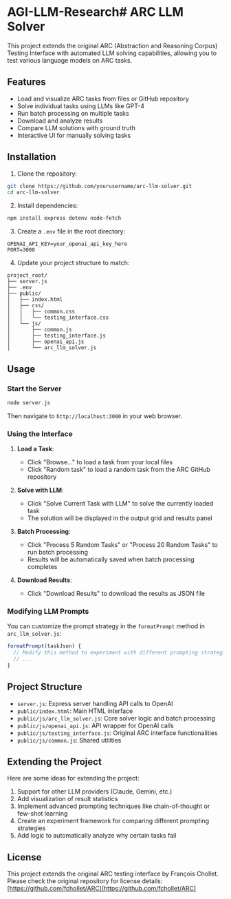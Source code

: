 # AGI-LLM-Research# ARC LLM Solver

This project extends the original ARC (Abstraction and Reasoning Corpus) Testing Interface with automated LLM solving capabilities, allowing you to test various language models on ARC tasks.

## Features

- Load and visualize ARC tasks from files or GitHub repository
- Solve individual tasks using LLMs like GPT-4
- Run batch processing on multiple tasks
- Download and analyze results
- Compare LLM solutions with ground truth
- Interactive UI for manually solving tasks

## Installation

1. Clone the repository:
```bash
git clone https://github.com/yourusername/arc-llm-solver.git
cd arc-llm-solver
```

2. Install dependencies:
```bash
npm install express dotenv node-fetch
```

3. Create a `.env` file in the root directory:
```
OPENAI_API_KEY=your_openai_api_key_here
PORT=3000
```

4. Update your project structure to match:
```
project_root/
├── server.js
├── .env
├── public/
│   ├── index.html
│   ├── css/
│   │   ├── common.css
│   │   └── testing_interface.css
│   └── js/
│       ├── common.js
│       ├── testing_interface.js
│       ├── openai_api.js
│       └── arc_llm_solver.js
```

## Usage

### Start the Server

```bash
node server.js
```

Then navigate to `http://localhost:3000` in your web browser.

### Using the Interface

1. **Load a Task**:
   - Click "Browse..." to load a task from your local files
   - Click "Random task" to load a random task from the ARC GitHub repository

2. **Solve with LLM**:
   - Click "Solve Current Task with LLM" to solve the currently loaded task
   - The solution will be displayed in the output grid and results panel

3. **Batch Processing**:
   - Click "Process 5 Random Tasks" or "Process 20 Random Tasks" to run batch processing
   - Results will be automatically saved when batch processing completes

4. **Download Results**:
   - Click "Download Results" to download the results as JSON file

### Modifying LLM Prompts

You can customize the prompt strategy in the `formatPrompt` method in `arc_llm_solver.js`:

```javascript
formatPrompt(taskJson) {
  // Modify this method to experiment with different prompting strategies
  // ...
}
```

## Project Structure

- `server.js`: Express server handling API calls to OpenAI
- `public/index.html`: Main HTML interface
- `public/js/arc_llm_solver.js`: Core solver logic and batch processing
- `public/js/openai_api.js`: API wrapper for OpenAI calls
- `public/js/testing_interface.js`: Original ARC interface functionalities
- `public/js/common.js`: Shared utilities

## Extending the Project

Here are some ideas for extending the project:

1. Support for other LLM providers (Claude, Gemini, etc.)
2. Add visualization of result statistics
3. Implement advanced prompting techniques like chain-of-thought or few-shot learning
4. Create an experiment framework for comparing different prompting strategies
5. Add logic to automatically analyze why certain tasks fail

## License

This project extends the original ARC testing interface by François Chollet. Please check the original repository for license details: [https://github.com/fchollet/ARC](https://github.com/fchollet/ARC)